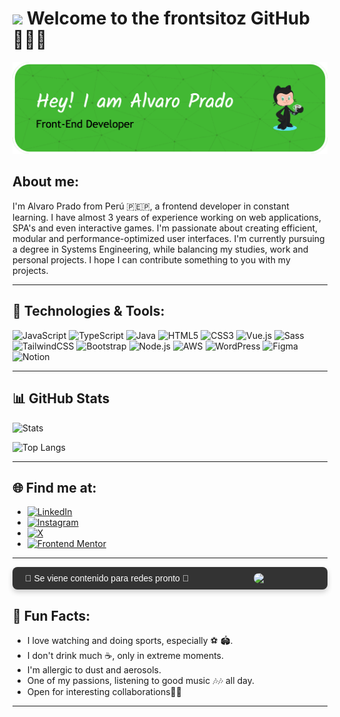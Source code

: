 # <img src="https://media.giphy.com/media/v1.Y2lkPTc5MGI3NjExYWI0MDY3MDBmOTVjOWFmNjRlOTY2MmQwZjM1M2ViYjZiNDczNjJjMiZlcD12MV91c2VyX2Zhdm9yaXRlcyZjdD1z/OvDUoPmWcL3H83zpR5/giphy.gif" width="100"/> Welcome to the frontsitoz GitHub 👨🏻‍💻</h1>

![Banner de Frontsitoz](github-header-image.png)
## About me:
I'm Alvaro Prado from Perú 
🇵🇪🇵, a frontend developer in constant learning. I have almost 3 years of experience working on web applications, SPA's and even interactive games. I'm passionate about creating efficient, modular and performance-optimized user interfaces. I'm currently pursuing a degree in Systems Engineering, while balancing my studies, work and personal projects. I hope I can contribute something to you with my projects.

---

## 🚀 Technologies & Tools:
![JavaScript](https://img.shields.io/badge/-JavaScript-333333?style=flat&logo=javascript) 
![TypeScript](https://img.shields.io/badge/-TypeScript-333333?style=flat&logo=typescript) 
![Java](https://img.shields.io/badge/-Java-333333?style=flat&logo=openjdk&logoColor=orange)
![HTML5](https://img.shields.io/badge/-HTML5-333333?style=flat&logo=html5) 
![CSS3](https://img.shields.io/badge/-CSS3-333333?style=flat&logo=css3) 
![Vue.js](https://img.shields.io/badge/-Vue.js-333333?style=flat&logo=vue.js) 
![Sass](https://img.shields.io/badge/-Sass-333333?style=flat&logo=sass) 
![TailwindCSS](https://img.shields.io/badge/-TailwindCSS-333333?style=flat&logo=tailwind-css) 
![Bootstrap](https://img.shields.io/badge/-Bootstrap-333333?style=flat&logo=bootstrap) 
![Node.js](https://img.shields.io/badge/-Node.js-333333?style=flat&logo=node.js) 
![AWS](https://img.shields.io/badge/Amazon_AWS-232F3E?style=flat&logo=amazon-web-services&logoColor=white) 
![WordPress](https://img.shields.io/badge/-WordPress-333333?style=flat&logo=wordpress) 
![Figma](https://img.shields.io/badge/-Figma-333333?style=flat&logo=figma)
![Notion](https://img.shields.io/badge/-Notion-333333?style=flat&logo=notion)

---
## 📊 GitHub Stats


![Stats](https://github-readme-stats.vercel.app/api?username=frontsitoz&include_all_commits=true&count_private=true&show_icons=true&theme=dark)


![Top Langs](https://github-readme-stats.vercel.app/api/top-langs/?username=frontsitoz&hide=python,cython,vue,scss&theme=dark)

---

## 🌐 Find me at:
- [![LinkedIn](https://img.shields.io/badge/-LinkedIn-333333?style=flat&logo=Linkedin&logoColor=0077B5)](https://www.linkedin.com/in/alvaro-prado-tenorio/)
- [![Instagram](https://img.shields.io/badge/-Instagram-333333?style=flat&logo=Instagram&logoColor=E4405F)](https://www.instagram.com/)
- [![X](https://img.shields.io/badge/-Twitter-333333?style=flat&logo=X&logoColor=1DA1F2)](https://x.com/frontsitoz)
- [![Frontend Mentor](https://img.shields.io/badge/-Frontend%20Mentor-333333?style=flat&logo=frontend-mentor)](https://www.frontendmentor.io/profile/frontsitoz)

---

<div style="border-radius: 8px; padding: 10px; background-color: #333; display: flex; align-items: center; justify-content: space-between; box-shadow: 0 4px 8px rgba(0, 0, 0, 0.2);">
  <span style="font-size: 14px; color: #fff; font-family: 'Poppins', sans-serif; padding-left: 10px;">
    🚀 Se viene contenido para redes pronto 🚀
  </span>
  <img src="https://media.giphy.com/media/v1.Y2lkPTc5MGI3NjExMTU1MzllZDg4OWEzMGMyNWU1Nzc2ZGQxMjE5YTIwMmFjMmJjOTZiOSZlcD12MV91c2VyX2Zhdm9yaXRlcyZjdD1n/2IudUHdI075HL02Pkk/giphy.gif" width="100" style="border-radius: 8px; margin-left: 10px; margin-right: 8px;" />
</div>



## 🎯 Fun Facts:
- I love watching and doing sports, especially ⚽️ 🏟️.
- I don't drink much ☕️, only in extreme moments.
- I'm allergic to dust and aerosols.
- One of my passions, listening to good music 🎶🎶 all day.
- Open for interesting collaborations🤝🏼

---



